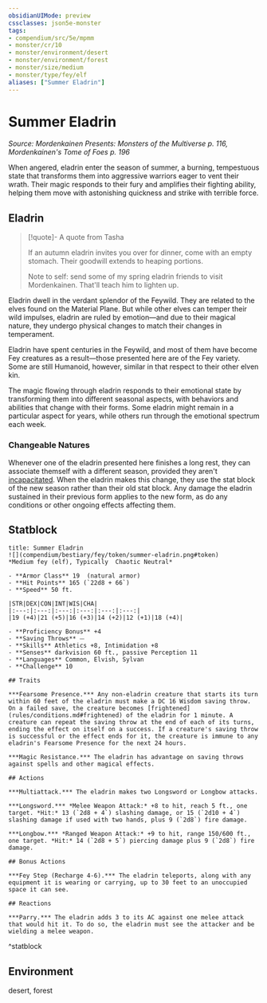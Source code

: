 ```yaml
---
obsidianUIMode: preview
cssclasses: json5e-monster
tags:
- compendium/src/5e/mpmm
- monster/cr/10
- monster/environment/desert
- monster/environment/forest
- monster/size/medium
- monster/type/fey/elf
aliases: ["Summer Eladrin"]
---
```

# Summer Eladrin
*Source: Mordenkainen Presents: Monsters of the Multiverse p. 116, Mordenkainen's Tome of Foes p. 196*  

When angered, eladrin enter the season of summer, a burning, tempestuous state that transforms them into aggressive warriors eager to vent their wrath. Their magic responds to their fury and amplifies their fighting ability, helping them move with astonishing quickness and strike with terrible force.

## Eladrin

> [!quote]- A quote from Tasha  
> 
> If an autumn eladrin invites you over for dinner, come with an empty stomach. Their goodwill extends to heaping portions.
> 
> Note to self: send some of my spring eladrin friends to visit Mordenkainen. That'll teach him to lighten up.

Eladrin dwell in the verdant splendor of the Feywild. They are related to the elves found on the Material Plane. But while other elves can temper their wild impulses, eladrin are ruled by emotion—and due to their magical nature, they undergo physical changes to match their changes in temperament.

Eladrin have spent centuries in the Feywild, and most of them have become Fey creatures as a result—those presented here are of the Fey variety. Some are still Humanoid, however, similar in that respect to their other elven kin.

The magic flowing through eladrin responds to their emotional state by transforming them into different seasonal aspects, with behaviors and abilities that change with their forms. Some eladrin might remain in a particular aspect for years, while others run through the emotional spectrum each week.

### Changeable Natures

Whenever one of the eladrin presented here finishes a long rest, they can associate themself with a different season, provided they aren't [incapacitated](_conditions.md#incapacitated). When the eladrin makes this change, they use the stat block of the new season rather than their old stat block. Any damage the eladrin sustained in their previous form applies to the new form, as do any conditions or other ongoing effects affecting them.

## Statblock

```ad-statblock
title: Summer Eladrin
![](compendium/bestiary/fey/token/summer-eladrin.png#token)
*Medium fey (elf), Typically  Chaotic Neutral*

- **Armor Class** 19  (natural armor)
- **Hit Points** 165 (`22d8 + 66`)
- **Speed** 50 ft.

|STR|DEX|CON|INT|WIS|CHA|
|:---:|:---:|:---:|:---:|:---:|:---:|
|19 (+4)|21 (+5)|16 (+3)|14 (+2)|12 (+1)|18 (+4)|

- **Proficiency Bonus** +4
- **Saving Throws** ⏤
- **Skills** Athletics +8, Intimidation +8
- **Senses** darkvision 60 ft., passive Perception 11
- **Languages** Common, Elvish, Sylvan
- **Challenge** 10

## Traits

***Fearsome Presence.*** Any non-eladrin creature that starts its turn within 60 feet of the eladrin must make a DC 16 Wisdom saving throw. On a failed save, the creature becomes [frightened](rules/conditions.md#frightened) of the eladrin for 1 minute. A creature can repeat the saving throw at the end of each of its turns, ending the effect on itself on a success. If a creature's saving throw is successful or the effect ends for it, the creature is immune to any eladrin's Fearsome Presence for the next 24 hours.

***Magic Resistance.*** The eladrin has advantage on saving throws against spells and other magical effects.

## Actions

***Multiattack.*** The eladrin makes two Longsword or Longbow attacks.

***Longsword.*** *Melee Weapon Attack:* +8 to hit, reach 5 ft., one target. *Hit:* 13 (`2d8 + 4`) slashing damage, or 15 (`2d10 + 4`) slashing damage if used with two hands, plus 9 (`2d8`) fire damage.

***Longbow.*** *Ranged Weapon Attack:* +9 to hit, range 150/600 ft., one target. *Hit:* 14 (`2d8 + 5`) piercing damage plus 9 (`2d8`) fire damage.

## Bonus Actions

***Fey Step (Recharge 4-6).*** The eladrin teleports, along with any equipment it is wearing or carrying, up to 30 feet to an unoccupied space it can see.

## Reactions

***Parry.*** The eladrin adds 3 to its AC against one melee attack that would hit it. To do so, the eladrin must see the attacker and be wielding a melee weapon.
```
^statblock

## Environment

desert, forest